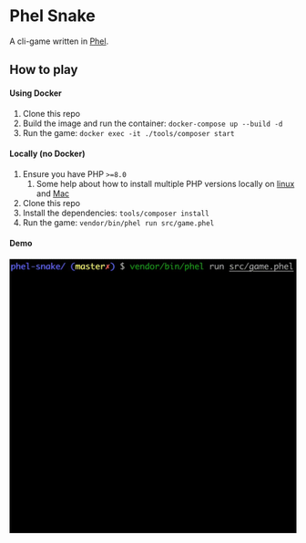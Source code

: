 # Phel Snake

A cli-game written in [Phel](https://phel-lang.org/).

## How to play

#### Using Docker

1. Clone this repo
2. Build the image and run the container: `docker-compose up --build -d`
3. Run the game: `docker exec -it ./tools/composer start`

#### Locally (no Docker)

1. Ensure you have PHP `>=8.0`
   1. Some help about how to install multiple PHP versions locally on [linux](https://github.com/phpbrew/phpbrew) and [Mac](https://github.com/shivammathur/homebrew-php)
2. Clone this repo
3. Install the dependencies: `tools/composer install`
4. Run the game: `vendor/bin/phel run src/game.phel`

#### Demo

![](img/demo-snake.webp)